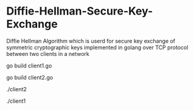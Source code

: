 # Diffie-Hellman-Secure-Key-Exchange
Diffie Hellman Algorithm which is userd for secure key exchange of symmetric cryptographic keys implemented in golang over TCP protocol between two clients in a network

go build client1.go

go build client2.go

./client2

./client1
